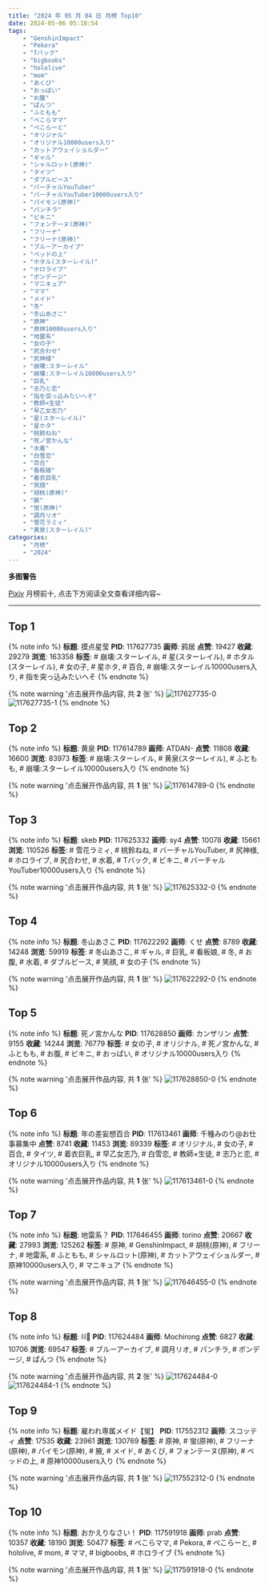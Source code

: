 ```yaml
---
title: "2024 年 05 月 04 日 月榜 Top10"
date: 2024-05-06 05:18:54
tags:
    - "GenshinImpact"
    - "Pekora"
    - "Tバック"
    - "bigboobs"
    - "hololive"
    - "mom"
    - "あくび"
    - "おっぱい"
    - "お腹"
    - "ぱんつ"
    - "ふともも"
    - "ぺこらママ"
    - "ぺこらーと"
    - "オリジナル"
    - "オリジナル10000users入り"
    - "カットアウェイショルダー"
    - "ギャル"
    - "シャルロット(原神)"
    - "タイツ"
    - "ダブルピース"
    - "バーチャルYouTuber"
    - "バーチャルYouTuber10000users入り"
    - "パイモン(原神)"
    - "パンチラ"
    - "ビキニ"
    - "フォンテーヌ(原神)"
    - "フリーナ"
    - "フリーナ(原神)"
    - "ブルーアーカイブ"
    - "ベッドの上"
    - "ホタル(スターレイル)"
    - "ホロライブ"
    - "ボンデージ"
    - "マニキュア"
    - "ママ"
    - "メイド"
    - "冬"
    - "冬山あさこ"
    - "原神"
    - "原神10000users入り"
    - "地雷系"
    - "女の子"
    - "尻合わせ"
    - "尻神様"
    - "崩壊:スターレイル"
    - "崩壊:スターレイル10000users入り"
    - "巨乳"
    - "志乃と恋"
    - "指を突っ込みたいへそ"
    - "教師×生徒"
    - "早乙女志乃"
    - "星(スターレイル)"
    - "星ホタ"
    - "桃鈴ねね"
    - "死ノ宮かんな"
    - "水着"
    - "白雪恋"
    - "百合"
    - "看板娘"
    - "着衣巨乳"
    - "笑顔"
    - "胡桃(原神)"
    - "腋"
    - "蛍(原神)"
    - "調月リオ"
    - "雪花ラミィ"
    - "黄泉(スターレイル)"
categories:
    - "月榜"
    - "2024"
---
```


<i class="fa fa-triangle-exclamation"></i>**多图警告**<i class="fa fa-triangle-exclamation"></i>

[Pixiv](https://www.pixiv.net/) 月榜前十, 点击下方阅读全文查看详细内容~

<!-- more -->

---

## Top 1

{% note info %}
**标题**: 摸点星莹
**PID**: 117627735 **画师**: 鸦居
**点赞**: 19427 **收藏**: 29279 **浏览**: 163358
**标签**: # 崩壊:スターレイル, # 星(スターレイル), # ホタル(スターレイル), # 女の子, # 星ホタ, # 百合, # 崩壊:スターレイル10000users入り, # 指を突っ込みたいへそ
{% endnote %}

{% note warning '点击展开作品内容, 共 **2** 张' %}
![117627735-0](https://i.pixiv.re/img-original/img/2024/04/07/14/16/35/117627735_p0.jpg)
![117627735-1](https://i.pixiv.re/img-original/img/2024/04/07/14/16/35/117627735_p1.jpg)
{% endnote %}

## Top 2

{% note info %}
**标题**: 黄泉
**PID**: 117614789 **画师**: ATDAN-
**点赞**: 11808 **收藏**: 16600 **浏览**: 83973
**标签**: # 崩壊:スターレイル, # 黄泉(スターレイル), # ふともも, # 崩壊:スターレイル10000users入り
{% endnote %}

{% note warning '点击展开作品内容, 共 **1** 张' %}
![117614789-0](https://i.pixiv.re/img-original/img/2024/04/07/03/22/57/117614789_p0.png)
{% endnote %}

## Top 3

{% note info %}
**标题**: skeb
**PID**: 117625332 **画师**: sy4
**点赞**: 10078 **收藏**: 15661 **浏览**: 110526
**标签**: # 雪花ラミィ, # 桃鈴ねね, # バーチャルYouTuber, # 尻神様, # ホロライブ, # 尻合わせ, # 水着, # Tバック, # ビキニ, # バーチャルYouTuber10000users入り
{% endnote %}

{% note warning '点击展开作品内容, 共 **1** 张' %}
![117625332-0](https://i.pixiv.re/img-original/img/2024/04/07/12/23/01/117625332_p0.png)
{% endnote %}

## Top 4

{% note info %}
**标题**: 冬山あさこ
**PID**: 117622292 **画师**: くせ
**点赞**: 8789 **收藏**: 14248 **浏览**: 59919
**标签**: # 冬山あさこ, # ギャル, # 巨乳, # 看板娘, # 冬, # お腹, # 水着, # ダブルピース, # 笑顔, # 女の子
{% endnote %}

{% note warning '点击展开作品内容, 共 **1** 张' %}
![117622292-0](https://i.pixiv.re/img-original/img/2024/04/07/10/00/06/117622292_p0.png)
{% endnote %}

## Top 5

{% note info %}
**标题**: 死ノ宮かんな
**PID**: 117628850 **画师**: カンザリン
**点赞**: 9155 **收藏**: 14244 **浏览**: 76779
**标签**: # 女の子, # オリジナル, # 死ノ宮かんな, # ふともも, # お腹, # ビキニ, # おっぱい, # オリジナル10000users入り
{% endnote %}

{% note warning '点击展开作品内容, 共 **1** 张' %}
![117628850-0](https://i.pixiv.re/img-original/img/2024/04/07/15/07/40/117628850_p0.png)
{% endnote %}

## Top 6

{% note info %}
**标题**: 年の差妄想百合
**PID**: 117613461 **画师**: 千種みのり@お仕事募集中
**点赞**: 8741 **收藏**: 11453 **浏览**: 89339
**标签**: # オリジナル, # 女の子, # 百合, # タイツ, # 着衣巨乳, # 早乙女志乃, # 白雪恋, # 教師×生徒, # 志乃と恋, # オリジナル10000users入り
{% endnote %}

{% note warning '点击展开作品内容, 共 **1** 张' %}
![117613461-0](https://i.pixiv.re/img-original/img/2024/04/07/00/30/27/117613461_p0.jpg)
{% endnote %}

## Top 7

{% note info %}
**标题**: 地雷系？
**PID**: 117646455 **画师**: torino
**点赞**: 20667 **收藏**: 27993 **浏览**: 125262
**标签**: # 原神, # GenshinImpact, # 胡桃(原神), # フリーナ, # 地雷系, # ふともも, # シャルロット(原神), # カットアウェイショルダー, # 原神10000users入り, # マニキュア
{% endnote %}

{% note warning '点击展开作品内容, 共 **1** 张' %}
![117646455-0](https://i.pixiv.re/img-original/img/2024/04/08/00/00/20/117646455_p0.jpg)
{% endnote %}

## Top 8

{% note info %}
**标题**: ⛓🖤
**PID**: 117624484 **画师**: Mochirong
**点赞**: 6827 **收藏**: 10706 **浏览**: 69547
**标签**: # ブルーアーカイブ, # 調月リオ, # パンチラ, # ボンデージ, # ぱんつ
{% endnote %}

{% note warning '点击展开作品内容, 共 **2** 张' %}
![117624484-0](https://i.pixiv.re/img-original/img/2024/04/07/11/49/55/117624484_p0.jpg)
![117624484-1](https://i.pixiv.re/img-original/img/2024/04/07/11/49/55/117624484_p1.jpg)
{% endnote %}

## Top 9

{% note info %}
**标题**: 雇われ専属メイド【蛍】
**PID**: 117552312 **画师**: スコッティ
**点赞**: 17535 **收藏**: 23961 **浏览**: 130769
**标签**: # 原神, # 蛍(原神), # フリーナ(原神), # パイモン(原神), # 腋, # メイド, # あくび, # フォンテーヌ(原神), # ベッドの上, # 原神10000users入り
{% endnote %}

{% note warning '点击展开作品内容, 共 **1** 张' %}
![117552312-0](https://i.pixiv.re/img-original/img/2024/04/05/00/00/20/117552312_p0.jpg)
{% endnote %}

## Top 10

{% note info %}
**标题**: おかえりなさい！
**PID**: 117591918 **画师**: prab
**点赞**: 10357 **收藏**: 18190 **浏览**: 50477
**标签**: # ぺこらママ, # Pekora, # ぺこらーと, # hololive, # mom, # ママ, # bigboobs, # ホロライブ
{% endnote %}

{% note warning '点击展开作品内容, 共 **1** 张' %}
![117591918-0](https://i.pixiv.re/img-original/img/2024/04/06/11/24/33/117591918_p0.png)
{% endnote %}
